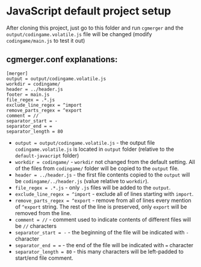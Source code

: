 # JavaScript default project setup

After cloning this project, just go to this folder and run ``cgmerger`` and the 
``output/codingame.volatile.js`` file will be changed (modify ``codingame/main.js`` 
to test it out)

## cgmerger.conf explanations:

```
[merger]
output = output/codingame.volatile.js
workdir = codingame/
header = ../header.js
footer = main.js
file_regex = .*.js
exclude_line_regex = ^import
remove_parts_regex = ^export
comment = //
separator_start = -
separator_end = =
separator_length = 80

```

- ``output = output/codingame.volatile.js`` - the output file ``codingame.volatile.js`` 
 is located in ``output`` folder (relative to the ``default-javacript`` folder)
- ``workdir = codingame/`` - ``workdir`` not changed from the default setting. All of 
 the files from ``codingame/`` folder will be copied to the ``output`` file.
- ``header = ../header.js`` - the first file contents copied to the ``output`` will be 
``codingame/../header.js`` (value relative to ``workdir``).
- ``file_regex = .*.js`` - only ``.js`` files will be added to the ``output``.
- ``exclude_line_regex = ^import`` - exclude all of lines starting with ``import``.
- ``remove_parts_regex = ^export`` - remove from all of lines every mention of
``^export`` string. The rest of the line is preserved, only ``export`` will be
 removed from the line.
- ``comment = //`` - comment used to indicate contents of different files will be
 ``//`` characters
- ``separator_start = -`` - the beginning of the file will be indicated with
 ``-`` character
- ``separator_end = =`` - the end of the file will be indicated with ``=`` character
- ``separator_length = 80`` - this many characters will be left-padded to start/end
 file comment.